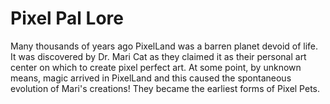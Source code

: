 # Pixel Pal Lore

Many thousands of years ago PixelLand was a barren planet devoid of life. It was discovered by Dr. Mari Cat as they claimed it as their personal art center on which to create pixel perfect art. At some point, by unknown means, magic arrived in PixelLand and this caused the spontaneous evolution of Mari's creations! They became the earliest forms of Pixel Pets.
